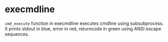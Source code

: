 # execmdline
`cmd_execute` function in execmdline executes cmdline using subsubprocess. It prints stdout in blue, error in red, returncode in green using ANSI escape sequences.
